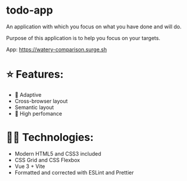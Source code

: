 # todo-app
An application with which you focus on what you have done and will do.

Purpose of this application is to help you focus on your targets.

App: https://watery-comparison.surge.sh

# ⭐ Features:
<ul>
  <li>📐 Adaptive</li>
  <li>Cross-browser layout</li>
  <li>Semantic layout</li>
  <li>🚀 High perfomance</li>
</ul>

# 👨‍💻 Technologies:
<ul>
  <li>Modern HTML5 and CSS3 included</li>
  <li>CSS Grid and CSS Flexbox</li>
  <li>Vue 3 + Vite</li>
  <li>Formatted and corrected with ESLint and Prettier</li>
</ul>


